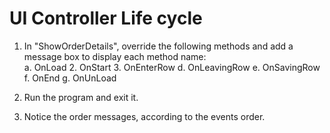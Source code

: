 ﻿# UI Controller Life cycle

1.	In "ShowOrderDetails", override the following methods and add a message box to display each method name:  
    a.  OnLoad
    2.  OnStart
    3.  OnEnterRow
    d. OnLeavingRow
    e. OnSavingRow
    f. OnEnd
    g. OnUnLoad
 
2.	Run the program and exit it. 
3.  Notice the order messages, according to the events order.
